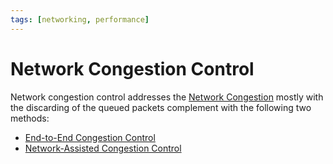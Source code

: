 ```yaml
---
tags: [networking, performance]
---
```


# Network Congestion Control

Network congestion control addresses the [Network Congestion](202209302043.md)
mostly with the discarding of the queued packets complement with the following
two methods:
- [End-to-End Congestion Control](202304261438.md)
- [Network-Assisted Congestion Control](202304261755.md)
